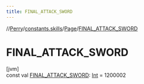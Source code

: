 ```yaml
---
title: FINAL_ATTACK_SWORD
---
```

//[Perry](../../../index.html)/[constants.skills](../index.html)/[Page](index.html)/[FINAL_ATTACK_SWORD](-f-i-n-a-l_-a-t-t-a-c-k_-s-w-o-r-d.html)



# FINAL_ATTACK_SWORD



[jvm]\
const val [FINAL_ATTACK_SWORD](-f-i-n-a-l_-a-t-t-a-c-k_-s-w-o-r-d.html): [Int](https://kotlinlang.org/api/latest/jvm/stdlib/kotlin/-int/index.html) = 1200002




